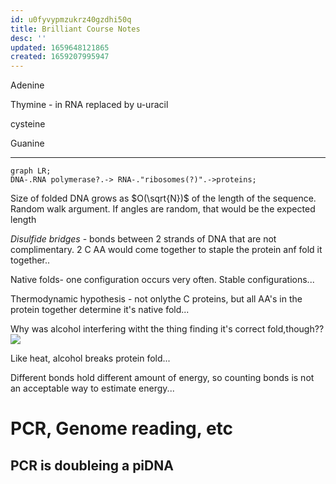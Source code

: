 ```yaml
---
id: u0fyvypmzukrz40gzdhi50q
title: Brilliant Course Notes
desc: ''
updated: 1659648121865
created: 1659207995947
---
```





Adenine

Thymine - in RNA replaced by u-uracil

cysteine

Guanine

----

```mermaid
graph LR;
DNA-.RNA polymerase?.-> RNA-."ribosomes(?)".->proteins;
```


Size of folded DNA grows as $O(\sqrt{N})$ of the length of the sequence. Random walk argument. If angles are random, that would be the expected length

*Disulfide bridges* - bonds between 2 strands of DNA that are not complimentary.
2 C AA would come together to staple the protein anf fold it together..


Native folds- one configuration occurs very often. Stable configurations...



Thermodynamic hypothesis - not onlythe C proteins, but all AA's in the protein together determine it's native fold...

Why was alcohol interfering witht the thing finding it's correct fold,though??![](/assets/images/2022-07-30-21-23-18.png)

Like heat, alcohol breaks protein fold...


Different bonds hold different amount of energy, so counting bonds is not an acceptable way to estimate energy...



# PCR, Genome reading, etc


## PCR is doubleing a piDNA